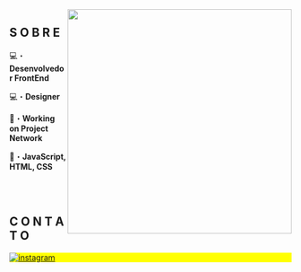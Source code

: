 <img align="right" height="400em" filter="grayscale(1)" src="https://media.discordapp.net/attachments/1064894230503358595/1114680424866779215/avatar.png?width=531&height=531"/>

## S O B R E

💻・**Desenvolvedor FrontEnd**

💻・**Designer**

💼・**Working on Project Network**

💬・**JavaScript, HTML, CSS**

<!--

<br><br>

## 🛠 &nbsp;Tech Stack

![JavaScript](https://img.shields.io/badge/-JavaScript-05122A?style=flat&logo=javascript)&nbsp;
![HTML](https://img.shields.io/badge/-HTML-05122A?style=flat&logo=HTML5)&nbsp;
![CSS](https://img.shields.io/badge/-CSS-05122A?style=flat&logo=CSS3&logoColor=1572B6)&nbsp;
![Git](https://img.shields.io/badge/-Git-05122A?style=flat&logo=git)&nbsp;
![GitHub](https://img.shields.io/badge/-GitHub-05122A?style=flat&logo=github)&nbsp;
![Visual Studio Code](https://img.shields.io/badge/-Visual%20Studio%20Code-05122A?style=flat&logo=visual-studio-code&logoColor=007ACC)&nbsp;

<br><br>

## ⚙️ &nbsp;GitHub Analytics

<p align="left">
<img width="530em" src="https://github-readme-stats.vercel.app/api?username=maykbrito&show_icons=true&theme=vision-friendly-dark" alt="maykbrito's stats"/>
<img width="530em" src="https://github-readme-stats.vercel.app/api/top-langs/?username=maykbrito&layout=compact&theme=vision-friendly-dark" alt="maykbrito's most languages"/>
</p>
-->

<br><br>

## C O N T A T O

<p align="left" style="background:yellow">
<a href="https://www.instagram.com/eduardo__lazarotto/" target="_blank">
 <img align="center" src="https://img.shields.io/badge/-eduzin-05122A?style=flat&logo=instagram" alt="instagram"/>
</a>
</p>
